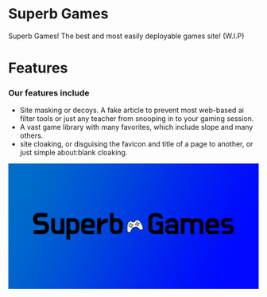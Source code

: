 # Superb Games
Superb Games! The best and most easily deployable games site! (W.I.P)

# Features
### Our features include
- Site masking or decoys. A fake article to prevent most web-based ai filter tools or just any teacher from snooping in to your gaming session.
- A vast game library with many favorites, which include slope and many others.
- site cloaking, or disguising the favicon and title of a page to another, or just simple about:blank cloaking.

 ![s](https://raw.githubusercontent.com/HallowedSpace/SuperbGames/main/assets/img/SuperbGames.png)